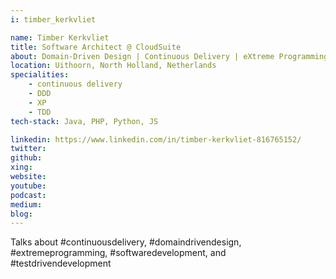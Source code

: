 ```yaml
---
i: timber_kerkvliet

name: Timber Kerkvliet
title: Software Architect @ CloudSuite
about: Domain-Driven Design | Continuous Delivery | eXtreme Programming
location: Uithoorn, North Holland, Netherlands
specialities:
    - continuous delivery
    - DDD
    - XP
    - TDD
tech-stack: Java, PHP, Python, JS

linkedin: https://www.linkedin.com/in/timber-kerkvliet-816765152/
twitter: 
github: 
xing: 
website: 
youtube: 
podcast: 
medium: 
blog: 
---
```


Talks about #continuousdelivery, #domaindrivendesign, #extremeprogramming, #softwaredevelopment, and #testdrivendevelopment